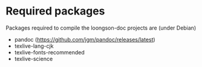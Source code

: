 Required packages
=================

Packages required to compile the loongson-doc projects are (under Debian)

  * pandoc (https://github.com/jgm/pandoc/releases/latest)
  * texlive-lang-cjk
  * texlive-fonts-recommended
  * texlive-science

